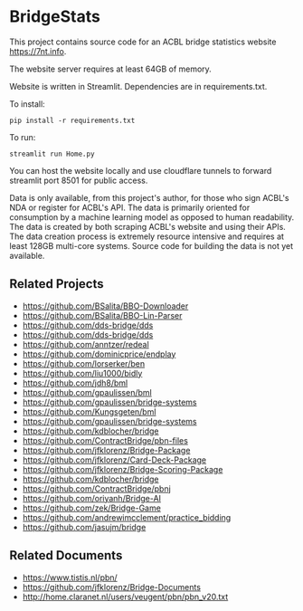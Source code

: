 # BridgeStats

This project contains source code for an ACBL bridge statistics website https://7nt.info. 

The website server requires at least 64GB of memory.

Website is written in Streamlit. Dependencies are in requirements.txt.

To install:

`pip install -r requirements.txt`

To run:

`streamlit run Home.py`

You can host the website locally and use cloudflare tunnels to forward streamlit port 8501 for public access.

Data is only available, from this project's author, for those who sign ACBL's NDA or register for ACBL's API. The data is primarily oriented for consumption by a machine learning model as opposed to human readability. The data is created by both scraping ACBL's website and using their APIs. The data creation process is extremely resource intensive and requires at least 128GB multi-core systems. Source code for building the data is not yet available.

## Related Projects
- https://github.com/BSalita/BBO-Downloader
- https://github.com/BSalita/BBO-Lin-Parser
- https://github.com/dds-bridge/dds
- https://github.com/dds-bridge/dds
- https://github.com/anntzer/redeal
- https://github.com/dominicprice/endplay
- https://github.com/lorserker/ben
- https://github.com/liu1000/bidly
- https://github.com/jdh8/bml
- https://github.com/gpaulissen/bml
- https://github.com/gpaulissen/bridge-systems
- https://github.com/Kungsgeten/bml
- https://github.com/gpaulissen/bridge-systems
- https://github.com/kdblocher/bridge
- https://github.com/ContractBridge/pbn-files
- https://github.com/jfklorenz/Bridge-Package
- https://github.com/jfklorenz/Card-Deck-Package
- https://github.com/jfklorenz/Bridge-Scoring-Package
- https://github.com/kdblocher/bridge
- https://github.com/ContractBridge/pbnj
- https://github.com/oriyanh/Bridge-AI
- https://github.com/zek/Bridge-Game
- https://github.com/andrewimcclement/practice_bidding
- https://github.com/jasujm/bridge

## Related Documents
- https://www.tistis.nl/pbn/
- https://github.com/jfklorenz/Bridge-Documents
- http://home.claranet.nl/users/veugent/pbn/pbn_v20.txt
